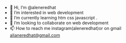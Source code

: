- 👋 Hi, I’m @aleneredhat
- 👀 I’m interested in web development 
- 🌱 I’m currently learning htm css javascript .
- 💞️ I’m looking to collaborate on web development
- 📫 How to reach me instagram(aleneredhat)or on gmail alianeredhat@gmail.com

<!---
aleneredhat/aleneredhat is a ✨ special ✨ repository because its `README.md` (this file) appears on your GitHub profile.
You can click the Preview link to take a look at your changes.
--->
